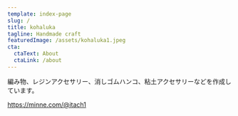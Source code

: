 ```yaml
---
template: index-page
slug: /
title: kohaluka
tagline: Handmade craft
featuredImage: /assets/kohaluka1.jpeg
cta:
  ctaText: About
  ctaLink: /about
---
```

編み物、レジンアクセサリー、消しゴムハンコ、粘土アクセサリーなどを作成しています。

https://minne.com/@itach1

